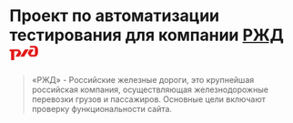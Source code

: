 # Проект по автоматизации тестирования для компании [РЖД](https://www.rzd.ru/) <img alt="Jenkins" height="25" src="images/icons/RZD.png" width="50"/>

> «РЖД» - Российские железные дороги, это крупнейшая российская компания, осуществляющая железнодорожные перевозки грузов и пассажиров. Основные цели включают проверку функциональности сайта.
